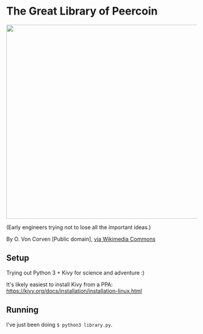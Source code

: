 # The Great Library of Peercoin

<img src="https://upload.wikimedia.org/wikipedia/commons/6/64/Ancientlibraryalex.jpg" width="512">

(Early engineers trying not to lose all the important ideas.)

By O. Von Corven [Public domain], <a href="https://commons.wikimedia.org/wiki/File%3AAncientlibraryalex.jpg">via Wikimedia Commons</a>

## Setup

Trying out Python 3 + Kivy for science and adventure :)

It's likely easiest to install Kivy from a PPA: https://kivy.org/docs/installation/installation-linux.html

## Running

I've just been doing `$ python3 library.py`.
